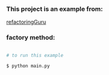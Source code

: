 ### This project is an example from: 
[refactoringGuru](https://refactoring.guru/pt-br/design-patterns/builder) 

### factory method: 
 

```bash

# to run this example

$ python main.py

```





